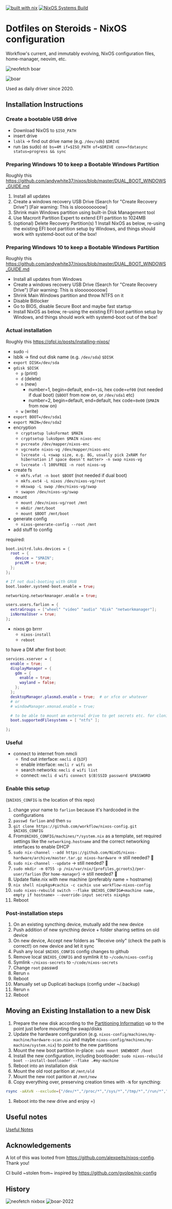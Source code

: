 [![built with nix](https://builtwithnix.org/badge.svg)](https://builtwithnix.org)
[![NixOS Systems Build](https://github.com/workflow/nixos-config/actions/workflows/nixos.yml/badge.svg)](https://github.com/workflow/nixos-config/actions/)

# Dotfiles on Steroids - NixOS configuration

Workflow's current, and immutably evolving, NixOS configuration files, home-manager, neovim, etc.

![neofetch boar](assets/neofetch-boar.png)

![boar](assets/boar_2024-04-01_22-55.png)

Used as daily driver since 2020.

## Installation Instructions

### Create a bootable USB drive

- Download NixOS to `$ISO_PATH`
- insert drive
- `lsblk` -> find out drive name (e.g. `/dev/sdb`) `$DRIVE`
- run (as sudo) `dd bs=4M if=$ISO_PATH of=$DRIVE conv=fdatasync status=progress && sync`

### Preparing Windows 10 to keep a Bootable Windows Partition

Roughly this https://github.com/andywhite37/nixos/blob/master/DUAL_BOOT_WINDOWS_GUIDE.md

1. Install all updates
1. Create a windows recovery USB Drive (Search for "Create Recovery Drive") [Fair warning: This is slooooooooow]
1. Shrink main Windows partition using built-in Disk Management tool
1. Use Macrorit Partition Expert to extend EFI partition to 1024MB
1. (optional) Delete Recovery Partition(s)
1  Install NixOS as below, re-using the existing EFI boot partition setup by Windows, and things should work with systemd-boot out of the box!

### Preparing Windows 10 to keep a Bootable Windows Partition

Roughly this https://github.com/andywhite37/nixos/blob/master/DUAL_BOOT_WINDOWS_GUIDE.md

- Install all updates from Windows
- Create a windows recovery USB Drive (Search for "Create Recovery Drive") [Fair warning: This is slooooooooow]
- Shrink Main Windows partition and throw NTFS on it
- Disable Bitlocker
- Go to BIOS, disable Secure Boot and maybe fast startup
- Install NixOS as below, re-using the existing EFI boot partition setup by Windows, and things should work with systemd-boot out of the box!


### Actual installation

Roughly this https://qfpl.io/posts/installing-nixos/

- sudo -i
- lsblk -> find out disk name (e.g. `/dev/sda`) `$DISK`
- `export DISK=/dev/sda`
- `gdisk $DISK`
  - `p` (print)
  - `d` (delete)
  - `n` (new)
    - number=1, begin=default, end=`+1G`, hex code=`ef00` (not needed if dual boot) (`$BOOT` from now on, or `/dev/sda1` etc)
    - number=2, begin=default, end=default, hex code=`8e00` (`$MAIN` from now on)
  - `w` (write)
- `export BOOT=/dev/sda1`
- `export MAIN=/dev/sda2`
- encryption
  - `cryptsetup luksFormat $MAIN`
  - `cryptsetup luksOpen $MAIN nixos-enc`
  - `pvcreate /dev/mapper/nixos-enc`
  - `vgcreate nixos-vg /dev/mapper/nixos-enc`
  - `lvcreate -L <swap size, e.g. 8G, usually pick 2xRAM for hibernation if space doesn't matter> -n swap nixos-vg`
  - `lvcreate -l 100%FREE -n root nixos-vg`
- create fs
  - `mkfs.vfat -n boot $BOOT` (not needed if dual boot)
  - `mkfs.ext4 -L nixos /dev/nixos-vg/root`
  - `mkswap -L swap /dev/nixos-vg/swap`
  - `swapon /dev/nixos-vg/swap`
- mount
  - `mount /dev/nixos-vg/root /mnt`
  - `mkdir /mnt/boot`
  - `mount $BOOT /mnt/boot`
- generate config
  - `nixos-generate-config --root /mnt`
- add stuff to config

required:
```nix
boot.initrd.luks.devices = {
  root = {
    device = "$MAIN";
    preLVM = true;
  };
};

# If not dual-booting with GRUB
boot.loader.systemd-boot.enable = true;

networking.networkmanager.enable = true;

users.users.farlion = {
  extraGroups = ["wheel" "video" "audio" "disk" "networkmanager"];
  isNormalUser = true;
};
```

- nixos go brrrr
  - `nixos-install`
  - `reboot`

to have a DM after first boot:

```nix
services.xserver = {
  enable = true;
  displayManager = {
    gdm = {
      enable = true;
      wayland = false;
    };
  };
  desktopManager.plasma5.enable = true;  # or xfce or whatever
  # or
  # windowManager.xmonad.enable = true;

  # to be able to mount an external drive to get secrets etc. for cloning from gh
  boot.supportedFilesystems = [ "ntfs" ];

};
```

### Useful

- connect to internet from nmcli
  - find out interface: `nmcli d` (`$IF`)
  - enable interface: `nmcli r wifi on`
  - search networks: `nmcli d wifi list`
  - connect: `nmcli d wifi connect $(B)SSID password $PASSWORD`

### Enable this setup

(`$NIXOS_CONFIG` is the location of this repo)

1. change your name to `farlion` because it's hardcoded in the configurations
1. `passwd farlion` and then `su`
1. `git clone https://github.com/workflow/nixos-config.git $NIXOS_CONFIG`
1. From`$NIXOS_CONFIG/machines/*/system.nix` as a template, set required settings like the `networking.hostname` and the correct networking interfaces to enable DHCP
1. `sudo nix-channel --add https://github.com/NixOS/nixos-hardware/archive/master.tar.gz nixos-hardware` -> still needed? 🤔
1. `sudo nix-channel --update` -> still needed? 🤔
1. `sudo mkdir -m 0755 -p /nix/var/nix/{profiles,gcroots}/per-user/farlion` (for `home-manager`) -> still needed? 🤔
1. Update flake.nix with new machine (preferably name = hostname)
1. `nix shell nixpkgs#cachix -c cachix use workflow-nixos-config`
1. `sudo nixos-rebuild switch --flake $NIXOS_CONFIG#<machine name, empty if hostname> --override-input secrets nixpkgs`
1. Reboot

### Post-installation steps

1. On an existing syncthing device, mutually add the new device
1. Push addition of new syncthing device + folder sharing settins on old device
1. On new device, Accept new folders as "Receive only" (check the path is correct!) on new device and let it sync
1. Push any local `$NIXOS_CONFIG` config changes to github
1. Remove local `$NIXOS_CONFIG` and symlink it to `~/code/nixos-config`
1. Symlink `~/nixos-secrets` to `~/code/nixos-secrets`
1. Change `root` passwd
1. Rerun `n`
1. Reboot
1. Manually set up Duplicati backups (config under ~/.backup)
1. Rerun `n`
1. Reboot

## Moving an Existing Installation to a new Disk

1. Prepare the new disk according to the [Partitioning Information](https://github.com/workflow/dotfiles?tab=readme-ov-file#installation-instuctions) up to the point just before mounting the swap/disks
1. Update the hardware configuration (e.g. `nixos-config/machines/my-machine/hardware-scan.nix` and maybe `nixos-config/machines/my-machine/system.nix`) to point to the new partitions 
1. Mount the new boot partition in-place: `sudo mount $NEWBOOT /boot`
1. Install the new configuration, including bootloader: `sudo nixos-rebuild boot --install-bootloader --flake .#my-machine`
1. Reboot into an installation disk
1. Mount the old root parition at `/mnt/old`
1. Mount the new root parition at `/mnt/new`
1. Copy everything over, preserving creation times with `-N` for syncthing:
```bash
rsync -aAXvN --exclude={"/dev/*","/proc/*","/sys/*","/tmp/*","/run/*","/mnt/*","/media/*","/lost+found"} /mnt/old/ /mnt/new
```
1. Reboot into the new drive and enjoy =)


## Useful notes

[Useful Notes](NOTES.md)

## Acknowledgements

A lot of this was looted from https://github.com/alexpeits/nixos-config. Thank you!

CI build ~stolen from~ inspired by https://github.com/gvolpe/nix-config

## History

![neofetch nixbox](assets/archive/neofetch-nixbox.png)
![boar-2022](assets/archive/boar_2022-09-26_10-41.png)

